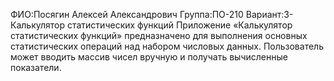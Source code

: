 ФИО:Посягин Алексей Александрович
Группа:ПО-210 
Вариант:3-Калькулятор статистических функций
Приложение «Калькулятор статистических функций» предназначено для выполнения основных статистических операций над набором числовых данных.
Пользователь может вводить массив чисел вручную и получать вычисленные показатели.
